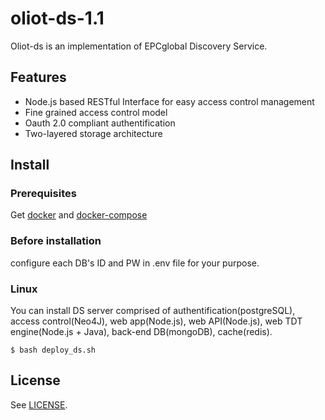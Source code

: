 # oliot-ds-1.1
Oliot-ds is an implementation of EPCglobal Discovery Service.

## Features
* Node.js based RESTful Interface for easy access control management
* Fine grained access control model
* Oauth 2.0 compliant authentification
* Two-layered storage architecture

## Install
### Prerequisites
Get [docker](https://docs.docker.com/engine/installation/linux/ubuntu/) and [docker-compose](https://docs.docker.com/compose/install/)
### Before installation
configure each DB's ID and PW in .env file for your purpose.
### Linux
You can install DS server comprised of authentification(postgreSQL), access control(Neo4J), web app(Node.js), web API(Node.js), web TDT engine(Node.js + Java), back-end DB(mongoDB), cache(redis).
```shell
$ bash deploy_ds.sh
```

## License
See [LICENSE](LICENSE).
